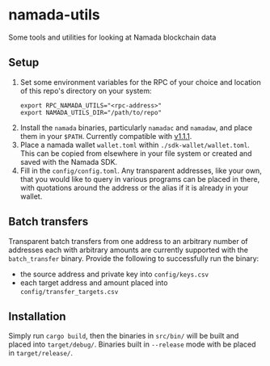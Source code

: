 # namada-utils
Some tools and utilities for looking at Namada blockchain data

## Setup
1. Set some environment variables for the RPC of your choice and location of this repo's directory on your system:
    ```
    export RPC_NAMADA_UTILS="<rpc-address>"
    export NAMADA_UTILS_DIR="/path/to/repo"
    ```
2. Install the `namada` binaries, particularly `namadac` and `namadaw`, and place them in your `$PATH`. Currently compatible with [v1.1.1](https://github.com/anoma/namada/releases/tag/v1.1.1).
3. Place a namada wallet `wallet.toml` within `./sdk-wallet/wallet.toml`. This can be copied from elsewhere in your file system or created and saved with the Namada SDK.
4. Fill in the `config/config.toml`. Any transparent addresses, like your own, that you would like to query in various programs can be placed in there, with quotations around the address or the alias if it is already in your wallet.

## Batch transfers
Transparent batch transfers from one address to an arbitrary number of addresses each with arbitrary amounts are currently supported with the `batch_transfer` binary. Provide the following to successfully run the binary:
- the source address and private key into `config/keys.csv`
- each target address and amount placed into `config/transfer_targets.csv`

## Installation

Simply run `cargo build`, then the binaries in `src/bin/` will be built and placed into `target/debug/`.
Binaries built in `--release` mode with be placed in `target/release/`.